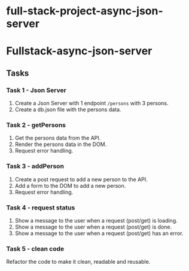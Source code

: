 # full-stack-project-async-json-server

# Fullstack-async-json-server

## Tasks

### Task 1 - Json Server

1. Create a Json Server with 1 endpoint `/persons` with 3 persons.
2. Create a db.json file with the persons data.

### Task 2 - getPersons

1. Get the persons data from the API.
2. Render the persons data in the DOM.
3. Request error handling.

### Task 3 - addPerson

1. Create a post request to add a new person to the API.
2. Add a form to the DOM to add a new person.
3. Request error handling.

### Task 4 - request status

1. Show a message to the user when a request (post/get) is loading.
2. Show a message to the user when a request (post/get) is done.
3. Show a message to the user when a request (post/get) has an error.

### Task 5 - clean code

Refactor the code to make it clean, readable and reusable.
